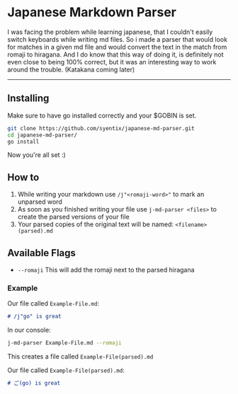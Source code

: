 # Japanese Markdown Parser

I was facing the problem while learning japanese, that I couldn't easily switch keyboards while writing md files.
So i made a parser that would look for matches in a given md file and would convert the text in the match from romaji to hiragana. 
And I do know that this way of doing it, is definitely not even close to being 100% correct, but it was an interesting way to work around the trouble.
(Katakana coming later)

----

## Installing

Make sure to have go installed correctly and your $GOBIN is set.

```bash
git clone https://github.com/syentix/japanese-md-parser.git
cd japanese-md-parser/
go install
```

Now you're all set :)

## How to

1. While writing your markdown use `/j"<romaji-word>"` to mark an unparsed word
2. As soon as you finished writing your file use `j-md-parser <files>` to create the parsed versions of your file
3. Your parsed copies of the original text will be named:  `<filename>(parsed).md`

## Available Flags

* `--romaji` This will add the romaji next to the parsed hiragana

### Example

Our file called `Example-File.md`:

```md
# /j"go" is great
```

In our console:

```bash
j-md-parser Example-File.md --romaji
```

This creates a file called `Example-File(parsed).md`

Our file called `Example-File(parsed).md`:

```md
# ご(go) is great
```
